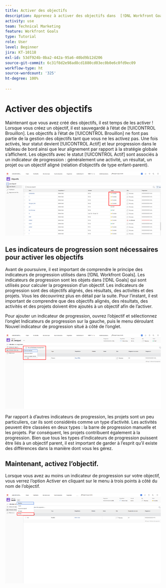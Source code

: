 ```yaml
---
title: Activer des objectifs
description: Apprenez à activer des objectifs dans  [!DNL Workfront Goals]  une fois que vous les avez créés.
activity: use
team: Technical Marketing
feature: Workfront Goals
type: Tutorial
role: User
level: Beginner
jira: KT-10118
exl-id: 53df924b-0ba2-442a-95a6-40bd9b12d206
source-git-commit: 6c31f8d2e98ad8cd1880cd03ec0b0e6c0fd9ec09
workflow-type: ht
source-wordcount: '325'
ht-degree: 100%

---
```


# Activer des objectifs

Maintenant que vous avez créé des objectifs, il est temps de les activer ! Lorsque vous créez un objectif, il est sauvegardé à l’état de [!UICONTROL Brouillon]. Les objectifs à l’état de [!UICONTROL Brouillon] ne font pas partie de la gestion des objectifs tant que vous ne les activez pas. Une fois activés, leur statut devient [!UICONTROL Actif] et leur progression dans le tableau de bord ainsi que leur alignement par rapport à la stratégie globale s’affichent. Les objectifs avec le statut [!UICONTROL Actif] sont associés à un indicateur de progression : généralement une activité, un résultat, un projet ou un objectif aligné (relation d’objectifs de type enfant-parent).

![Capture d’écran d&#39;un objectif dans Objectifs Workfront à l’état de Brouillon](assets/04-workfront-goals-activate-goals.png)

## Les indicateurs de progression sont nécessaires pour activer les objectifs

Avant de poursuivre, il est important de comprendre le principe des indicateurs de progression utilisés dans [!DNL Workfront Goals]. Les indicateurs de progression sont les objets dans [!DNL Goals] qui sont utilisés pour calculer la progression d’un objectif. Les indicateurs de progression sont des objectifs alignés, des résultats, des activités et des projets. Vous les découvrirez plus en détail par la suite. Pour l’instant, il est important de comprendre que des objectifs alignés, des résultats, des activités et des projets doivent être ajoutés à un objectif afin de l’activer.

Pour ajouter un indicateur de progression, ouvrez l’objectif et sélectionnez l’onglet Indicateurs de progression sur la gauche, puis le menu déroulant Nouvel indicateur de progression situé à côté de l’onglet.

![Capture d’écran montrant les résultats, les activités et les projets, ainsi que les indicateurs de progression des objectifs.](assets/05-workfront-goals-progress-indicators.png)

Par rapport à d’autres indicateurs de progression, les projets sont un peu particuliers, car ils sont considérés comme un type d’activité. Les activités peuvent être classées en deux types : la barre de progression manuelle et les projets. Par conséquent, les projets contribuent également à la progression. Bien que tous les types d’indicateurs de progression puissent être liés à un objectif parent, il est important de garder à l’esprit qu’il existe des différences dans la manière dont vous les gérez.

## Maintenant, activez l’objectif.

Lorsque vous avez au moins un indicateur de progression sur votre objectif, vous verrez l’option Activer en cliquant sur le menu à trois points à côté du nom de l’objectif.

![Capture d’écran montrant comment activer un objectif](assets/activate-a-goal-with-a-result.png)
